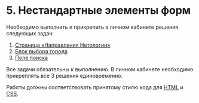 # 5. Нестандартные элементы форм

Необходимо выполнить и прикрепить в личном кабинете решения следующих задач:

1. [Страница «Направления Нетологии»](./courses/)
2. [Блок выбора города](./city-select/)
3. [Поле поиска](./search-field/)

Все задачи обязательны к выполнению. В личном кабинете необходимо прикреплять все 3 решения единовременно.

Работы должны соответствовать принятому стилю кода для [HTML](https://github.com/netology-code/codestyle/tree/master/html) и [CSS](https://github.com/netology-code/codestyle/tree/master/css).
